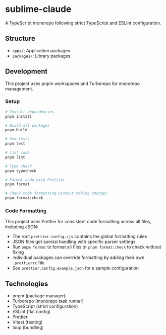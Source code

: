 # sublime-claude

A TypeScript monorepo following strict TypeScript and ESLint configuration.

## Structure

- `apps/`: Application packages
- `packages/`: Library packages

## Development

This project uses pnpm workspaces and Turborepo for monorepo management.

### Setup

```bash
# Install dependencies
pnpm install

# Build all packages
pnpm build

# Run tests
pnpm test

# Lint code
pnpm lint

# Type check
pnpm typecheck

# Format code with Prettier
pnpm format

# Check code formatting without making changes
pnpm format:check
```

### Code Formatting

This project uses Prettier for consistent code formatting across all files, including JSON:

- The root `prettier.config.cjs` contains the global formatting rules
- JSON files get special handling with specific parser settings
- Run `pnpm format` to format all files or `pnpm format:check` to check without fixing
- Individual packages can override formatting by adding their own `.prettierrc` file
- See `prettier.config.example.json` for a sample configuration

## Technologies

- pnpm (package manager)
- Turborepo (monorepo task runner)
- TypeScript (strict configuration)
- ESLint (flat config)
- Prettier
- Vitest (testing)
- tsup (bundling)
